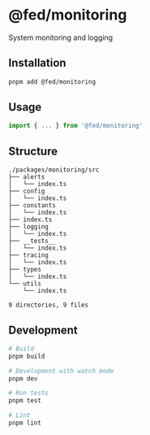 # @fed/monitoring

System monitoring and logging

## Installation

```bash
pnpm add @fed/monitoring
```

## Usage

```typescript
import { ... } from '@fed/monitoring'
```

## Structure
```
./packages/monitoring/src
├── alerts
│   └── index.ts
├── config
│   └── index.ts
├── constants
│   └── index.ts
├── index.ts
├── logging
│   └── index.ts
├── __tests__
│   └── index.ts
├── tracing
│   └── index.ts
├── types
│   └── index.ts
└── utils
    └── index.ts

9 directories, 9 files
```

## Development

```bash
# Build
pnpm build

# Development with watch mode
pnpm dev

# Run tests
pnpm test

# Lint
pnpm lint
```
